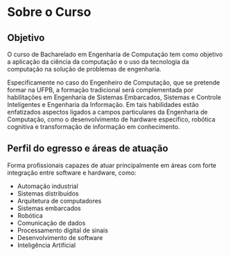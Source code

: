 # Sobre o Curso
 
 ## Objetivo
 O curso de Bacharelado em Engenharia de Computação tem como objetivo a aplicação da ciência da computação e o uso da tecnologia da computação na solução de problemas de engenharia.

 Especificamente no caso do Engenheiro de Computação, que se pretende formar na UFPB, a formação tradicional será complementada por habilitações em Engenharia de Sistemas Embarcados, Sistemas e Controle Inteligentes e Engenharia da Informação. Em tais habilidades estão enfatizados aspectos ligados a campos particulares da Engenharia de Computação, como o desenvolvimento de hardware específico, robótica cognitiva e transformação de informação em conhecimento.
 
 ## Perfil do egresso e áreas de atuação
 Forma profissionais capazes de atuar principalmente em áreas com forte integração entre software e hardware, como:
 - Automação industrial
 - Sistemas distribuídos
 - Arquitetura de computadores
 - Sistemas embarcados
 - Robótica
 - Comunicação de dados
 - Processamento digital de sinais
 - Desenvolvimento de software
 - Inteligência Artificial